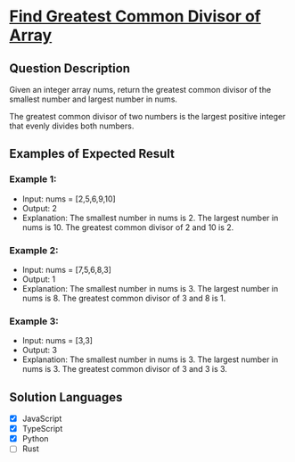 # [Find Greatest Common Divisor of Array](https://leetcode.com/problems/find-greatest-common-divisor-of-array/)

## Question Description

Given an integer array nums, return the greatest common divisor of the smallest number and largest number in nums.

The greatest common divisor of two numbers is the largest positive integer that evenly divides both numbers.

## Examples of Expected Result

### Example 1:

- Input: nums = [2,5,6,9,10]
- Output: 2
- Explanation:
  The smallest number in nums is 2.
  The largest number in nums is 10.
  The greatest common divisor of 2 and 10 is 2.

### Example 2:

- Input: nums = [7,5,6,8,3]
- Output: 1
- Explanation:
  The smallest number in nums is 3.
  The largest number in nums is 8.
  The greatest common divisor of 3 and 8 is 1.

### Example 3:

- Input: nums = [3,3]
- Output: 3
- Explanation:
  The smallest number in nums is 3.
  The largest number in nums is 3.
  The greatest common divisor of 3 and 3 is 3.

## Solution Languages

- [x] JavaScript
- [x] TypeScript
- [x] Python
- [ ] Rust
